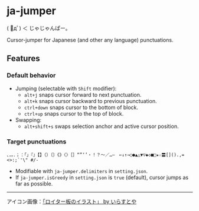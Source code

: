 # ja-jumper

( ﾟдﾟ) ＜ じゃじゃんぱー。

Cursor-jumper for Japanese (and other any language) punctuations.

## Features

### Default behavior

+ Jumping (selectable with `Shift` modifier):
    + `alt+j` snaps cursor forward to next punctuation.
    + `alt+k` snaps cursor backward to previous punctuation.
    + `ctrl+down` snaps cursor to the bottom of block.
    + `ctrl+up` snaps cursor to the top of block.
+ Swapping:
    + `alt+shift+s` swaps selection anchor and active cursor position.

### Target punctuations

```
、，。．；：「」『』【】（）〔〕《》〈〉［］“”‘’・！？～／…―　←↓↑→○●▲△▼▽◆◇■□★☆〓[]().,=<>:;`'\" #/-
```

+ Modifiable with `ja-jumper.delimiters` in `setting.json`.
+ If `ja-jumper.isGreedy` in `setting.json` is `true` (default), cursor jumps as far as possible.

---

アイコン画像：[「ロイター板のイラスト」 by いらすとや](https://www.irasutoya.com/2014/11/blog-post_66.html)